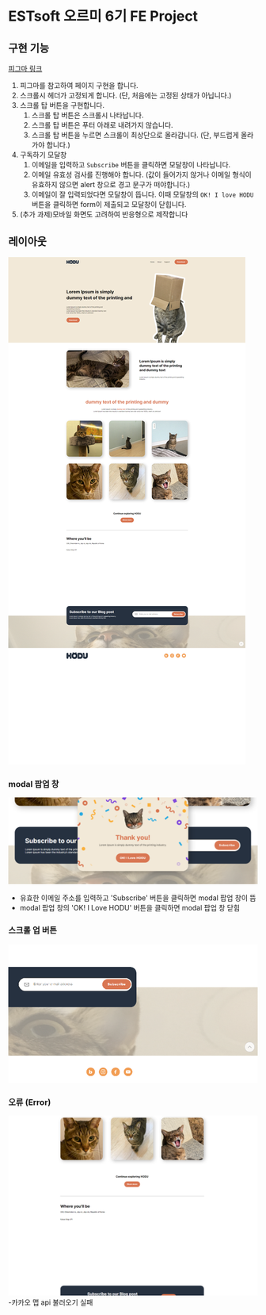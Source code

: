 # ESTsoft 오르미 6기 FE Project


## 구현 기능

[피그마 링크](<https://www.figma.com/design/s9RCnA6dSi3QHHeMDFHKE6/EST-%EC%98%A4%EB%A5%B4%EB%AF%B8(BE)_HTML%2FCSS%2FJS?node-id=104924-12&t=DkHqKMa1PBxYw4n3-0>)

1. 피그마를 참고하여 페이지 구현을 합니다.
2. 스크롤시 헤더가 고정되게 합니다. (단, 처음에는 고정된 상태가 아닙니다.)
3. 스크롤 탑 버튼을 구현합니다. 
    1. 스크롤 탑 버튼은 스크롤시 나타납니다.
    2. 스크롤 탑 버튼은 푸터 아래로 내려가지 않습니다.
    3. 스크롤 탑 버튼을 누르면 스크롤이 최상단으로 올라갑니다. (단, 부드럽게 올라가야 합니다.)
4. 구독하기 모달창
    1. 이메일을 입력하고 `Subscribe` 버튼을 클릭하면 모달창이 나타납니다.
    2. 이메일 유효성 검사를 진행해야 합니다. (값이 들어가지 않거나 이메일 형식이 유효하지 않으면 alert 창으로 경고 문구가 떠야합니다.)
    3. 이메일이 잘 입력되었다면 모달창이 뜹니다. 이때 모달창의 `OK! I love HODU` 버튼을 클릭하면 form이 제출되고 모달창이 닫힙니다.
5. (추가 과제)모바일 화면도 고려하여 반응형으로 제작합니다



## 레이아웃

![전체페이지](./readmepic/전체페이지.png)



### modal 팝업 창

![modal 팝업 창](./readmepic/모달.png)

- 유효한 이메일 주소를 입력하고 'Subscribe' 버튼을 클릭하면 modal 팝업 창이 뜸
- modal 팝업 창의 'OK! I Love HODU' 버튼을 클릭하면 modal 팝업 창 닫힘

### 스크롤 업 버튼

![스크롤 업 버튼](./readmepic/scroll.png)


### 오류 (Error)
![스크롤 업 버튼](./readmepic/error.png)
-카카오 맵 api 불러오기 실패









